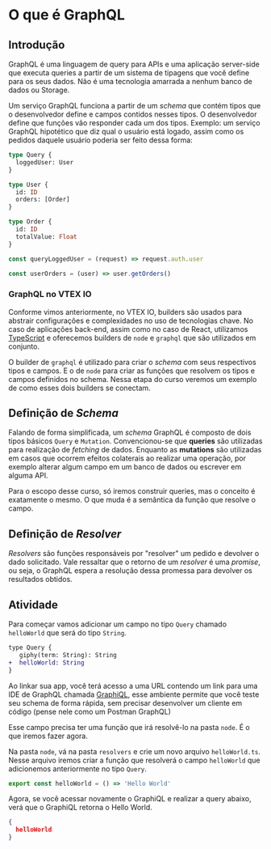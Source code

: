 # O que é GraphQL

## Introdução
GraphQL é uma linguagem de query para APIs e uma aplicação server-side que executa queries a partir de um sistema de tipagens que você define para os seus dados. Não é uma tecnologia amarrada a nenhum banco de dados ou Storage.

Um serviço GraphQL funciona a partir de um *schema* que  contém tipos que o desenvolvedor define e campos contidos nesses tipos. O desenvolvedor define que funções vão responder cada um dos tipos. Exemplo: um serviço GraphQL hipotético que diz qual o usuário está logado, assim como os pedidos daquele usuário poderia ser feito dessa forma:

```graphql
type Query {
  loggedUser: User
}

type User {
  id: ID
  orders: [Order]
}

type Order {
  id: ID
  totalValue: Float
}
```

```js
const queryLoggedUser = (request) => request.auth.user

const userOrders = (user) => user.getOrders()
```

### GraphQL no VTEX IO
Conforme vimos anteriormente, no VTEX IO, builders são usados para abstrair configurações e complexidades no uso de tecnologias chave. No caso de aplicações back-end, assim como no caso de React, utilizamos [TypeScript](https://www.typescriptlang.org/) e oferecemos builders de `node` e `graphql` que são utilizados em conjunto.

O builder de `graphql` é utilizado para criar o *schema* com seus respectivos tipos e campos. E o de `node` para criar as funções que resolvem os tipos e campos definidos no schema.
Nessa etapa do curso veremos um exemplo de como esses dois builders se conectam.


## Definição de *Schema*

Falando de forma simplificada, um *schema* GraphQL é composto de dois tipos básicos `Query` e `Mutation`. Convencionou-se que **queries** são utilizadas para realização de *fetching* de dados. Enquanto as **mutations** são utilizadas em casos que ocorrem efeitos colaterais ao realizar uma operação, por exemplo alterar algum campo em um banco de dados ou escrever em alguma API.

Para o escopo desse curso, só iremos construir queries, mas o conceito é exatamente o mesmo. O que muda é a semântica da função que resolve o campo.

## Definição de *Resolver*
  *Resolvers* são funções responsáveis por "resolver" um pedido e devolver o dado solicitado. Vale ressaltar que o retorno de um *resolver* é uma *promise*, ou seja, o GraphQL espera a resolução dessa promessa para devolver os resultados obtidos.

## Atividade

Para começar vamos adicionar um campo no tipo `Query` chamado `helloWorld` que será do tipo `String`.

```diff
type Query {
   giphy(term: String): String
+  helloWorld: String
}
```
Ao linkar sua app, você terá acesso a uma URL contendo um link para uma IDE de GraphQL chamada [GraphiQL](https://graphql.org/swapi-graphql), esse ambiente permite que você teste seu schema de forma rápida, sem precisar desenvolver um cliente em código (pense nele como um Postman GraphQL)

Esse campo precisa ter uma função que irá resolvê-lo na pasta `node`. É o que iremos fazer agora.

Na pasta `node`, vá na pasta `resolvers` e crie um novo arquivo `helloWorld.ts`. Nesse arquivo iremos criar a função que resolverá o campo `helloWorld` que adicionemos anteriormente no tipo `Query`.

```ts
export const helloWorld = () => 'Hello World'
```

Agora, se você acessar novamente o GraphiQL e realizar a query abaixo, verá que o GraphiQL retorna o Hello World.

```json
{
  helloWorld
}
```
